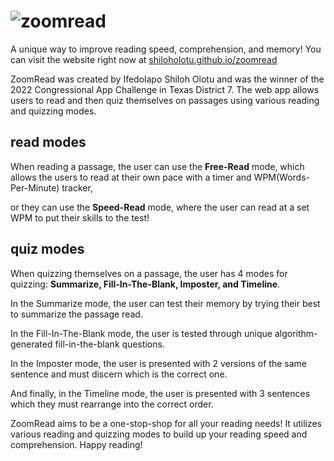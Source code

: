 # ![zoomread](https://shiloholotu.github.io/zoomread/res/slides/wave.png)
A unique way to improve reading speed, comprehension, and memory!
You can visit the website right now at [shiloholotu.github.io/zoomread](https://shiloholotu.github.io/zoomread)

ZoomRead was created by Ifedolapo Shiloh Olotu and was the winner of the 2022 Congressional App Challenge in Texas District 7.
The web app allows users to read and then quiz themselves on passages using various reading and quizzing modes.

## read modes
When reading a passage, the user can use the **Free-Read** mode, which allows the users to read at their own pace with a timer and WPM(Words-Per-Minute) tracker,

or they can use the **Speed-Read** mode, where the user can read at a set WPM to put their skills to the test!

## quiz modes
When quizzing themselves on a passage, the user has 4 modes for quizzing: **Summarize, Fill-In-The-Blank, Imposter, and Timeline**.

In the Summarize mode, the user can test their memory by trying their best to summarize the passage read.

In the Fill-In-The-Blank mode, the user is tested through unique algorithm-generated fill-in-the-blank questions.

In the Imposter mode, the user is presented with 2 versions of the same sentence and must discern which is the correct one.

And finally, in the Timeline mode, the user is presented with 3 sentences which they must rearrange into the correct order.

ZoomRead aims to be a one-stop-shop for all your reading needs! It utilizes various reading and quizzing modes to build up your reading speed and comprehension. Happy reading!
